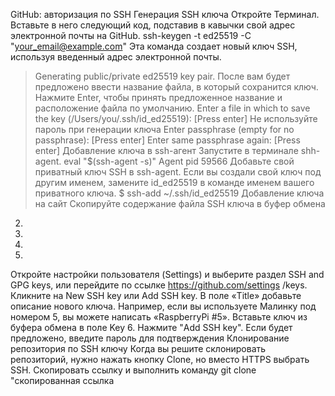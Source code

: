 GitHub: авторизация по SSH
Генерация SSH ключа
Откройте Терминал. Вставьте в него следующий код, подставив в кавычки свой адрес электронной почты на GitHub.
ssh-keygen -t ed25519 -C "your_email@example.com"
Эта команда создает новый ключ SSH, используя введенный адрес электронной почты.
> Generating public/private ed25519 key pair.
После вам будет предложено ввести название файла, в который сохранится ключ. Нажмите Enter, чтобы принять предложенное название и
расположение файла по умолчанию.
> Enter a file in which to save the key (/Users/you/.ssh/id_ed25519): [Press enter]
Не используйте пароль при генерации ключа
> Enter passphrase (empty for no passphrase): [Press enter]
> Enter same passphrase again: [Press enter]
Добавление ключа в ssh-агент
Запустите в терминале shh-agent.
eval "$(ssh-agent -s)"
> Agent pid 59566
Добавьте свой приватный ключ SSH в ssh-agent. Если вы создали свой ключ под другим именем, замените id_ed25519 в команде именем вашего
приватного ключа.
$ ssh-add ~/.ssh/id_ed25519
Добавление ключа на сайт
Скопируйте содержание файла SSH ключа в буфер обмена
2.
3.
4.
5.
Откройте настройки пользователя (Settings) и выберите раздел SSH and GPG keys, или перейдите по ссылке https://github.com/settings
/keys.
Кликните на New SSH key или Add SSH key.
В поле «Title» добавьте описание нового ключа. Например, если вы используете Малинку под номером 5, вы можете написать
«RaspberryPi #5».
Вставьте ключ из буфера обмена в поле Key
6. Нажмите "Add SSH key". Если будет предложено, введите пароль для подтверждения
Клонирование репозитория по SSH ключу
Когда вы решите склонировать репозиторий, нужно нажать кнопку Clone, но вместо HTTPS выбрать SSH. Скопировать ссылку и выполнить
команду git clone "скопированная ссылка


